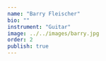 ```yaml
---
name: "Barry Fleischer"
bio: ""
instrument: "Guitar"
image: ../../images/barry.jpg
order: 2
publish: true
---
```

